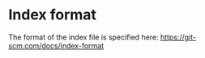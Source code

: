 # Index format
The format of the index file is specified here: https://git-scm.com/docs/index-format

